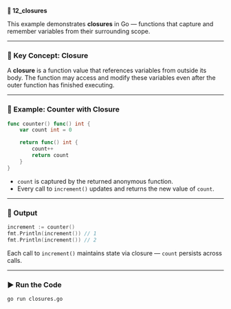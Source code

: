 **📁 12_closures**

This example demonstrates **closures** in Go — functions that capture and remember variables from their surrounding scope.

---

### 🧠 Key Concept: Closure

A **closure** is a function value that references variables from outside its body. The function may access and modify these variables even after the outer function has finished executing.

---

### 📌 Example: Counter with Closure

```go
func counter() func() int {
	var count int = 0

	return func() int {
		count++
		return count
	}
}
```

- `count` is captured by the returned anonymous function.
- Every call to `increment()` updates and returns the new value of `count`.

---

### 🧪 Output

```go
increment := counter()
fmt.Println(increment()) // 1
fmt.Println(increment()) // 2
```

Each call to `increment()` maintains state via closure — `count` persists across calls.

---

### ▶️ Run the Code

```bash
go run closures.go
```
